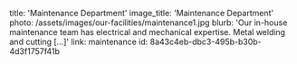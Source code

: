 title: 'Maintenance Department'
image_title: 'Maintenance Department'
photo: /assets/images/our-facilities/maintenance1.jpg
blurb: 'Our in-house maintenance team has electrical and mechanical expertise. Metal welding and cutting […]'
link: maintenance
id: 8a43c4eb-dbc3-495b-b30b-4d3f1757f41b
